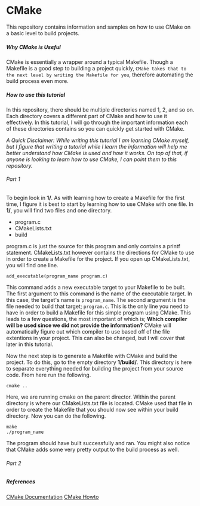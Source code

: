 # CMake
This repository contains information and samples on how to use CMake on a basic level to build projects.

##### Why CMake is Useful
CMake is essentially a wrapper around a typical Makefile. Though a Makefile is a good step to building a project quickly, `CMake takes that to the next level by writing the Makefile for you`, therefore automating the build process even more.

##### How to use this tutorial
In this repository, there should be multiple directories named 1, 2, and so on. Each directory covers a different part of CMake and how to use it effectively. In this tutorial, I will go through the important information each of these directories contains so you can quickly get started with CMake.

*A Quick Disclaimer: While writing this tutorial I am learning CMake myself, but I figure that writing a tutorial while I learn the information will help me better understand how CMake is used and how it works. On top of that, if anyone is looking to learn how to use CMake, I can point them to this repository.*

###### Part 1
To begin look in **1/**. As with learning how to create a Makefile for the first time, I figure it is best to start by learning how to use CMake with one file. In **1/**, you will find two files and one directory.

- program.c
- CMakeLists.txt
- build

program.c is just the source for this program and only contains a printf statement. CMakeLists.txt however contains the directions for CMake to use in order to create a Makefile for the project.
If you open up CMakeLists.txt, you will find one line.

```
add_executable(program_name program.c)
```

This command adds a new executable target to your Makefile to be built. The first argument to this command is the name of the executable target. In this case, the target's name is `program_name`. The second argument is the file needed to build that target; `program.c`. This is the only line you need to have in order to build a Makefile for this simple program using CMake. This leads to a few questions, the most important of which is; **Which compiler will be used since we did not provide the information?** CMake will automatically figure out which compiler to use based off of the file extentions in your project. This can also be changed, but I will cover that later in this tutorial.

Now the next step is to generate a Makefile with CMake and build the project. To do this, go to the empty directory **1/build/**. This directory is here to separate everything needed for building the project from your source code. From here run the following.

```
cmake ..
```

Here, we are running cmake on the parent director. Within the parent directory is where our CMakeLists.txt file is located. CMake used that file in order to create the Makefile that you should now see within your build directory. Now you can do the following.

```
make
./program_name
```

The program should have built successfully and ran. You might also notice that CMake adds some very pretty output to the build process as well.

###### Part 2

##### References

[CMake Documentation](https://cmake.org/)
[CMake Howto](https://www.cs.swarthmore.edu/~adanner/tips/cmake.php)
